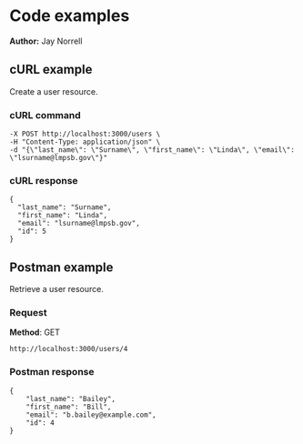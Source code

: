 # Code examples

**Author:** Jay Norrell

## cURL example

Create a user resource.

### cURL command

```shell
-X POST http://localhost:3000/users \
-H "Content-Type: application/json" \
-d "{\"last_name\": \"Surname\", \"first_name\": \"Linda\", \"email\": \"lsurname@lmpsb.gov\"}"
```

### cURL response

```shell
{
  "last_name": "Surname",
  "first_name": "Linda",
  "email": "lsurname@lmpsb.gov",
  "id": 5
}
```

## Postman example

Retrieve a user resource.

### Request

**Method**: GET

```shell
http://localhost:3000/users/4
```

### Postman response

```shell
{
    "last_name": "Bailey",
    "first_name": "Bill",
    "email": "b.bailey@example.com",
    "id": 4
}
```
